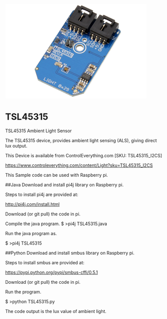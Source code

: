 [![TSL45315](TSL45315_I2CS.png)](https://www.controleverything.com/content/Light?sku=TSL45315_I2CS)
# TSL45315
TSL45315 Ambient Light Sensor 

The TSL45315 device, provides ambient light sensing (ALS), giving direct lux output.

This Device is available from ControlEverything.com [SKU: TSL45315_I2CS]

https://www.controleverything.com/content/Light?sku=TSL45315_I2CS

This Sample code can be used with Raspberry pi.


##Java 
Download and install pi4j library on Raspberry pi.

Steps to install pi4j are provided at:

http://pi4j.com/install.html

Download (or git pull) the code in pi.

Compile the java program.
$ >pi4j  TSL45315.java

Run the java program as.

$ >pi4j  TSL45315

##Python 
Download and install smbus library on Raspberry pi.

Steps to install smbus are provided at:

https://pypi.python.org/pypi/smbus-cffi/0.5.1

Download (or git pull) the code in pi.

Run the program.

$ >python TSL45315.py


The code output is the lux value of ambient light.

